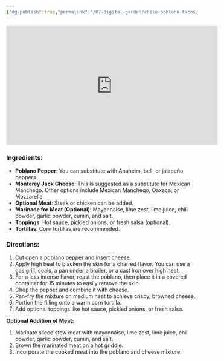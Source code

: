 ```yaml
---
{"dg-publish":true,"permalink":"/07-digital-garden/chile-poblano-tacos/","tags":["recipes"],"updated":"2025-04-06T13:49:06.774-07:00"}
---
```


<iframe width="560" height="315" src="https://www.youtube.com/embed/YtkyC2Ctz6E?si=QMnMzLTVAfVBr-9d" title="YouTube video player" frameborder="0" allow="accelerometer; autoplay; clipboard-write; encrypted-media; gyroscope; picture-in-picture; web-share" referrerpolicy="strict-origin-when-cross-origin" allowfullscreen></iframe>

### Ingredients:

- **Poblano Pepper**: You can substitute with Anaheim, bell, or jalapeño peppers.
- **Monterey Jack Cheese**: This is suggested as a substitute for Mexican Manchego. Other options include Mexican Manchego, Oaxaca, or Mozzarella.
- **Optional Meat**: Steak or chicken can be added.
- **Marinade for Meat (Optional)**: Mayonnaise, lime zest, lime juice, chili powder, garlic powder, cumin, and salt.
- **Toppings**: Hot sauce, pickled onions, or fresh salsa (optional).
- **Tortillas**: Corn tortillas are recommended.

### Directions:

1. Cut open a poblano pepper and insert cheese.
2. Apply high heat to blacken the skin for a charred flavor. You can use a gas grill, coals, a pan under a broiler, or a cast iron over high heat.
3. For a less intense flavor, roast the poblano, then place it in a covered container for 15 minutes to easily remove the skin.
4. Chop the pepper and combine it with cheese.
5. Pan-fry the mixture on medium heat to achieve crispy, browned cheese.
6. Portion the filling onto a warm corn tortilla.
7. Add optional toppings like hot sauce, pickled onions, or fresh salsa.

**Optional Addition of Meat:**

1. Marinate sliced stew meat with mayonnaise, lime zest, lime juice, chili powder, garlic powder, cumin, and salt.
2. Brown the marinated meat on a hot griddle.
3. Incorporate the cooked meat into the poblano and cheese mixture.